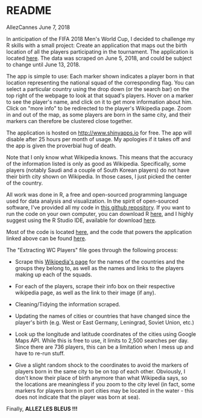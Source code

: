 README
================
AllezCannes
June 7, 2018

In anticipation of the FIFA 2018 Men's World Cup, I decided to challenge my R skills with a small project: Create an application that maps out the birth location of all the players participating in the tournament. The application is located [here](https://allezcannes.shinyapps.io/Soccer_squads/). The data was scraped on June 5, 2018, and could be subject to change until June 13, 2018.

The app is simple to use: Each marker shown indicates a player born in that location representing the national squad of the corresponding flag. You can select a particular country using the drop down (or the search bar) on the top right of the webpage to look at that squad's players. Hover on a marker to see the player's name, and click on it to get more information about him. Click on "more info" to be redirected to the player's Wikipedia page. Zoom in and out of the map, as some players are born in the same city, and their markers can therefore be clustered close together.

The application is hosted on <http://www.shinyapps.io> for free. The app will disable after 25 hours per month of usage. My apologies if it takes off and the app is given the proverbial hug of death.

Note that I only know what Wikipedia knows. This means that the accuracy of the information listed is only as good as Wikipedia. Specifically, some players (notably Saudi and a couple of South Korean players) do not have their birth city shown on Wikipedia. In those cases, I just picked the center of the country.

All work was done in R, a free and open-sourced programming language used for data analysis and visualization. In the spirit of open-sourced software, I've provided all my code in [this github repository](https://github.com/AllezCannes/WorldCupSquads). If you want to run the code on your own computer, you can download R [here](https://cran.r-project.org/), and I highly suggest using the R Studio IDE, available for download [here](https://www.rstudio.com/products/rstudio/download/#download).

Most of the code is located [here](https://github.com/AllezCannes/WorldCupSquads/blob/master/Extracting_WC_Players.r), and the code that powers the application linked above can be found [here](https://github.com/AllezCannes/WorldCupSquads/blob/master/app.R).

The "Extracting WC Players" file goes through the following process:

-   Scrape this [Wikipedia's page](https://en.wikipedia.org/wiki/2018_FIFA_World_Cup_squads) for the names of the countries and the groups they belong to, as well as the names and links to the players making up each of the squads.

-   For each of the players, scrape their info box on their respective wikipedia page, as well as the link to their image (if any).

-   Cleaning/Tidying the information scraped.

-   Updating the names of cities or countries that have changed since the player's birth (e.g. West or East Germany, Leningrad, Soviet Union, etc.)

-   Look up the longitude and latitude coordinates of the cities using Google Maps API. While this is free to use, it limits to 2,500 searches per day. Since there are 736 players, this can be a limitation when I mess up and have to re-run stuff.

-   Give a slight random shock to the coordinates to avoid the markers of players born in the same city to be on top of each other. Obviously, I don't know their place of birth anymore than what Wikipedia says, so the locations are meaningless if you zoom to the city level (in fact, some markers for players born in port cities may be located in the water - this does not indicate that the player was born at sea).

Finally, **ALLEZ LES BLEUS !!!**
